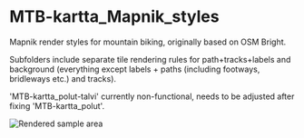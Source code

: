 # MTB-kartta_Mapnik_styles
Mapnik render styles for mountain biking, originally based on OSM Bright.

Subfolders include separate tile rendering rules for path+tracks+labels and background (everything except labels + paths (including footways, bridleways etc.) and tracks). 

'MTB-kartta_polut-talvi' currently non-functional, needs to be adjusted after fixing 'MTB-kartta_polut'.

![Rendered sample area](https://i.imgur.com/ZTL3zNZ.jpg)
